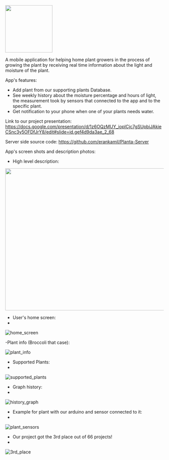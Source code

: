 <img src="https://user-images.githubusercontent.com/62330191/133806040-e6413aff-e483-4837-a418-5aa0f34049b9.PNG " width="150" height="150">

A mobile application for helping home plant growers in the process of growing the plant by receiving real time information about the light and moisture of the plant.

App's features:
- Add plant from our supporting plants Database.
- See weekly history about the moisture percentage and hours of light,
	the measurement took by sensors that connected to the app and to the specific plant.
- Get notification to your phone when one of your plants needs water.

Link to our project presentation: https://docs.google.com/presentation/d/1z6OQzMUY_ioplCjc7gSUpbiJAkieCSnc3y5OFDfJrY8/edit#slide=id.gef4d9da3ae_2_68

Server side source code: https://github.com/erankamil/Planta-Server

App's screen shots and description photos:

- High level description:
<img src="https://user-images.githubusercontent.com/62330191/133806789-adf49cfb-899a-4f65-af39-de9e0942a6c9.jpeg " width="900" height="450">

- User's home screen:
- 
![home_screen](https://user-images.githubusercontent.com/62330191/133806949-dcb4b722-c77c-42d9-8977-45b5469605e0.jpeg)

-Plant info (Broccoli that case):

![plant_info](https://user-images.githubusercontent.com/62330191/133807135-20c8778a-99a6-4844-a38c-979e535a79a8.jpeg)

- Supported Plants:
- 
![supported_plants](https://user-images.githubusercontent.com/62330191/133807280-50cdff41-c1fc-49a9-9694-18025b1e8ebe.jpeg)

- Graph history:
- 
![history_graph](https://user-images.githubusercontent.com/62330191/133807360-58b2d141-37b6-4a8b-be7e-241d3939aa52.jpeg)

- Example for plant with our arduino and sensor connected to it:
- 
![plant_sensors](https://user-images.githubusercontent.com/62330191/133807475-2d0dbada-3986-4ae3-9b2f-d4b8460ee529.jpeg)

- Our project got the 3rd place out of 66 projects!
- 
![3rd_place](https://user-images.githubusercontent.com/62330191/133807670-4d18143d-d242-4c24-bbda-dc4a940a9658.jpeg)


